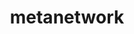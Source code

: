 ---
title: "metanetwork"
link: "https://019539bb-7ba6-361d-122f-fde3a9051ef1.share.connect.posit.cloud"
# category: "Shiny App"
# tags: ["Vizualization", "Network"]
---